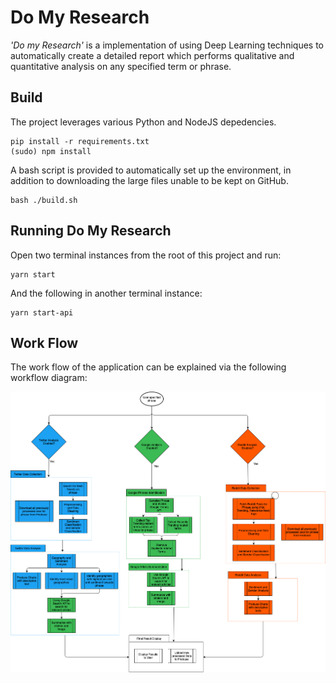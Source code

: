 # Do My Research

*'Do my Research'* is a implementation of using Deep Learning techniques to automatically create a detailed report which performs qualitative and quantitative analysis on any specified term or phrase.

## Build
The project leverages various Python and NodeJS depedencies. 

    pip install -r requirements.txt
    (sudo) npm install
   
A bash script is provided to automatically set up the environment, in addition to
downloading the large files unable to be kept on GitHub.

    bash ./build.sh
   
## Running Do My Research
Open two terminal instances from the root of this project and run:

    yarn start

And the following in another terminal instance:

    yarn start-api

  

## Work Flow
The work flow of the application can be explained via the following workflow diagram:

![Work Flow Diagram](public/workflow.png)